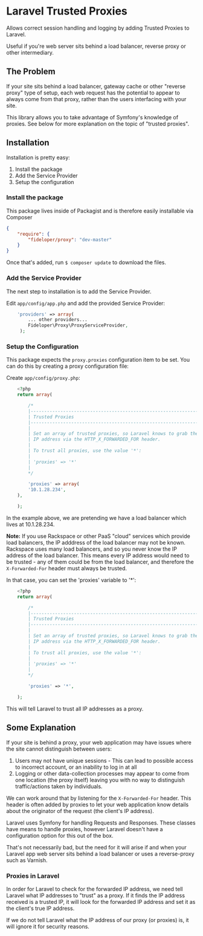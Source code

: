 # Laravel Trusted Proxies

Allows correct session handling and logging by adding Trusted Proxies to Laravel.

Useful if you're web server sits behind a load balancer, reverse proxy or other intermediary.

## The Problem
If your site sits behind a load balancer, gateway cache or other "reverse proxy" type of setup, each web request has the potential to appear to always come from that proxy, rather than the users interfacing with your site.

This library allows you to take advantage of Symfony's knowledge of proxies. See below for more explanation on the topic of "trusted proxies".

## Installation

Installation is pretty easy:

1. Install the package
2. Add the Service Provider
3. Setup the configuration

### Install the package

This package lives inside of Packagist and is therefore easily installable via Composer

```json
{
    "require": {
        "fideloper/proxy": "dev-master"
    }
}
```
Once that's added, run `$ composer update` to download the files.

### Add the Service Provider

The next step to installation is to add the Service Provider.

Edit `app/config/app.php` and add the provided Service Provider:

```php
    'providers' => array(
        ... other providers...
        Fideloper\Proxy\ProxyServiceProvider,
     );
```

### Setup the Configuration

This package expects the `proxy.proxies` configuration item to be set. You can do this by creating a proxy configuration file:

Create `app/config/proxy.php`:

```php
    <?php
    return array(

        /*
        |--------------------------------------------------------------------------
        | Trusted Proxies
        |--------------------------------------------------------------------------
        |
        | Set an array of trusted proxies, so Laravel knows to grab the client's
        | IP address via the HTTP_X_FORWARDED_FOR header.
        |
        | To trust all proxies, use the value '*':
        |
        | 'proxies' => '*'
        |
        */

        'proxies' => array(
		'10.1.28.234',
	),

    );
```
In the example above, we are pretending we have a load balancer which lives at 10.1.28.234.

**Note:** If you use Rackspace or other PaaS "cloud" services which provide load balancers, the IP adddress of the load balancer may not be known. Rackspace uses many load balancers, and so you never know the IP address of the load balancer. This means every IP address would need to be trusted - any of them could be from the load balancer, and therefore the `X-Forwarded-For` header must always be trusted.

In that case, you can set the 'proxies' variable to '*':

```php
    <?php
    return array(

        /*
        |--------------------------------------------------------------------------
        | Trusted Proxies
        |--------------------------------------------------------------------------
        |
        | Set an array of trusted proxies, so Laravel knows to grab the client's
        | IP address via the HTTP_X_FORWARDED_FOR header.
        |
        | To trust all proxies, use the value '*':
        |
        | 'proxies' => '*'
        |
        */

        'proxies' => '*',

    );
```

This will tell Laravel to trust all IP addresses as a proxy.


## Some Explanation

If your site is behind a proxy, your web application may have issues where the site cannot distinguish between users:

1. Users may not have unique sessions - This can lead to possible access to incorrect account, or an inability to log in at all
2. Logging or other data-collection processes may appear to come from one location (the proxy itself) leaving you with no way to distinguish traffic/actions taken by individuals.

We can work around that by listening for the `X-Forwarded-For` header. This header is often added by proxies to let your web application know details about the originator of the request (the client's IP address).

Laravel uses Symfony for handling Requests and Responses. These classes have means to handle proxies, however Laravel doesn't have a configuration option for this out of the box.

That's not necessarily bad, but the need for it will arise if and when your Laravel app web server sits behind a load balancer or uses a reverse-proxy such as Varnish.

### Proxies in Laravel

In order for Laravel to check for the forwarded IP address, we need tell Laravel what IP addresses to "trust" as a proxy. If it finds the IP address received is a trusted IP, it will look for the forwarded IP address and set it as the client's true IP address.

If we do not tell Laravel what the IP address of our proxy (or proxies) is, it will ignore it for security reasons.
